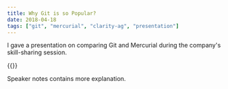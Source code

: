 ```yaml
---
title: Why Git is so Popular?
date: 2018-04-18
tags: ["git", "mercurial", "clarity-ag", "presentation"]
---
```


I gave a presentation on comparing Git and Mercurial during the company's skill-sharing session.

<!-- Presentation saved on Drive oleksandr.redko [at] clarity-ag.net -->
{{<gslides src="https://docs.google.com/presentation/d/e/2PACX-1vTRyomHmMf1G2o-W7cTw6uLJ22xVCSwWjFb9jbg0eirnDoFUCffXcA4PjpCRY0KyjGfwl59LPBQwp8p/embed?start=false&loop=false&delayms=3000" >}}

Speaker notes contains more explanation.
